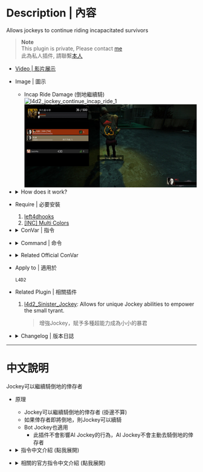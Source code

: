 # Description | 內容
Allows jockeys to continue riding incapacitated survivors

> __Note__ <br/>
This plugin is private, Please contact [me](https://github.com/fbef0102/Game-Private_Plugin#私人插件列表-private-plugins-list)<br/>
此為私人插件, 請聯繫[本人](https://github.com/fbef0102/Game-Private_Plugin#私人插件列表-private-plugins-list)

* [Video | 影片展示](https://youtu.be/hSEXo0PvKd4)

* Image | 圖示
	* Incap Ride Damage (倒地繼續騎)
	<br/>![l4d2_jockey_continue_incap_ride_1](image/l4d2_jockey_continue_incap_ride_1.gif)
	<br/>![l4d2_jockey_continue_incap_ride_2](image/l4d2_jockey_continue_incap_ride_2.jpg)

* <details><summary>How does it work?</summary>

	* Jockey can ride the incapacitated survivor
	* BOT Jockey can also ride the incapacitated survivor (Does not affect AI behavior)
</details>

* Require | 必要安裝
	1. [left4dhooks](https://forums.alliedmods.net/showthread.php?t=321696)
	2. [[INC] Multi Colors](https://github.com/fbef0102/L4D1_2-Plugins/releases/tag/Multi-Colors)

* <details><summary>ConVar | 指令</summary>

	* cfg/sourcemod/l4d2_jockey_continue_incap_ride.cfg
		```php
		// Enable bit flag (add together):
		// 1=humans can ride, 2=AI can ride, 4=Enabled in competitive modes, 8=Enabled in cooperative modes, 16=Announce incap rides
		// 31=all, 0=off.
		l4d2_jockey_continue_incap_ride_enable "31"

		// Damage done by the jockey during an incap ride will be multiplied by this.
		l4d2_jockey_continue_incap_ride_multiplier "3.0"
		```
</details>

* <details><summary>Command | 命令</summary>

	None
</details>

* <details><summary>Related Official ConVar</summary>

	* write down the following cvars in cfg/server.cfg
		```php
		// Jockey Recharge after dismounting (Default: 6)
		sm_cvar z_leap_interval_post_ride "6"

		// Jockey Recharge after incapping (Default: 30)
		sm_cvar z_leap_interval_post_incap "30"
		```
</details>

* Apply to | 適用於
	```
	L4D2
	```

* Related Plugin | 相關插件
	1. [l4d2_Sinister_Jockey](/Plugin_插件/Jockey_Jockey/l4d2_Sinister_Jockey): Allows for unique Jockey abilities to empower the small tyrant.
		> 增強Jockey，賦予多種超能力成為小小的暴君

* <details><summary>Changelog | 版本日誌</summary>

	```php
	//dcx2 @ 2013
	//HarryPotter @ 2023
	```
	* v1.1h (2023-11-22)
		* Jockey now can ride incapacitated survivors

	* v1.0h (2023-2-28)
		* Rename all cvars
		* Remake code, convert code to latest syntax
		* Fix warnings when compiling on SourceMod 1.11.
		* Optimize code and improve performance
		* Replace Gamedata, l4d2_direct.txt with left4dhooks

	* v1.5
		* [Original Plugin by dcx2](https://forums.alliedmods.net/showthread.php?t=216739)
</details>

- - - -
# 中文說明
Jockey可以繼續騎倒地的倖存者

* 原理
	* Jockey可以繼續騎倒地的倖存者 (掛邊不算)
	* 如果倖存者即將倒地，則Jockey可以續騎
	* Bot Jockey也適用
		* 此插件不會影響AI Jockey的行為，AI Jockey不會主動去騎倒地的倖存者

* <details><summary>指令中文介紹 (點我展開)</summary>

	* cfg/sourcemod/l4d2_jockey_continue_incap_ride.cfg
		```php
		// 請將想要的功能的數字相加起來 (31=全部, 0=關閉此插件) 
		// 1=人類玩家扮演的Jockey可以騎, 2=Bot Jockey適用, 4=在對抗/清道夫模式開啟插件, 8=在戰役/生存/寫實模式開啟插件, 16=顯示提示
		l4d2_jockey_continue_incap_ride_enable "31"

		// 設定倒地狀態繼續騎的倍率傷害
		l4d2_jockey_continue_incap_ride_multiplier "3.0"
		```
</details>

* <details><summary>相關的官方指令中文介紹 (點我展開)</summary>

	* 以下指令寫入文件 cfg/server.cfg，可自行調整
		```php
		// Jockey 騎未倒地的倖存者，被解除控制時的能力CD (預設: 6)
		sm_cvar z_leap_interval_post_ride "6"

		// Jockey 騎倒地的倖存者，被解除控制時的能力CD (預設: 30)
		sm_cvar z_leap_interval_post_incap "30"
		```
</details>